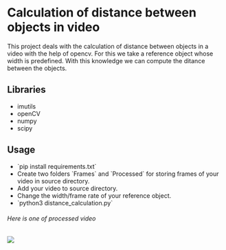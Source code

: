 # Calculation of distance between objects in video
This project deals with the calculation of distance between objects in a video with the help of opencv.
For this we take a reference object whose width is predefined. With this knowledge we can compute the ditance between the objects.

## Libraries 
<ul>
<li> imutils </li>
<li> openCV </li>
<li> numpy </li>
<li> scipy </li>
</ul>

## Usage
<ul>
<li>`pip install requirements.txt`</li>
<li>Create two folders `Frames` and `Processed` for storing frames of your video in source directory.</li>
<li>Add your video to source directory.</li>
<li>Change the width/frame rate of your reference object.</li>
<li>`python3 distance_calculation.py`
</ul>

###### Here is one of processed video
![](generated.gif)